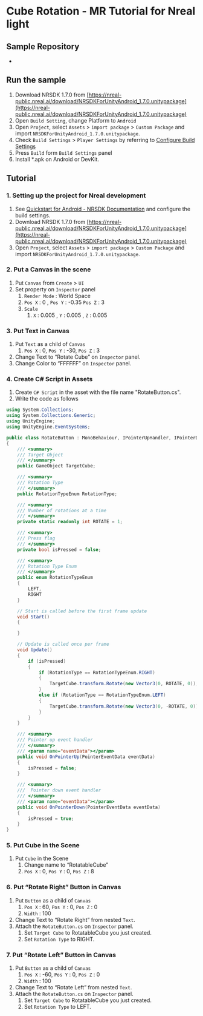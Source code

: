 # Cube Rotation - MR Tutorial for Nreal light

## Sample Repository

- 

## Run the sample

1. Download NRSDK 1.7.0 from [https://nreal-public.nreal.ai/download/NRSDKForUnityAndroid_1.7.0.unitypackage](https://nreal-public.nreal.ai/download/NRSDKForUnityAndroid_1.7.0.unitypackage)
2. Open `Build Setting`, change Platform to `Android`
3. Open `Project`, select `Assets` > `import package` > `Custom Package` and import `NRSDKForUnityAndroid_1.7.0.unitypackage`.
4. Check `Build Settings` > `Player Settings` by referring to [Configure Build Settings](https://nreal.gitbook.io/nrsdk-documentation/discover/quickstart-for-android#configure-build-settings)
5. Press `Build` form `Build Settings` panel
6. Install *.apk on Android or DevKit.

## Tutorial

### 1. Setting up the project for Nreal development

1. See [Quickstart for Android - NRSDK Documentation](https://nreal.gitbook.io/nrsdk-documentation/discover/quickstart-for-android#configure-build-settings) and configure the build settings.
2. Download NRSDK 1.7.0 from [https://nreal-public.nreal.ai/download/NRSDKForUnityAndroid_1.7.0.unitypackage](https://nreal-public.nreal.ai/download/NRSDKForUnityAndroid_1.7.0.unitypackage)
3. Open `Project`, select `Assets` > `import package` > `Custom Package` and import `NRSDKForUnityAndroid_1.7.0.unitypackage`.

### 2. Put a Canvas in the scene

1. Put `Canvas` from `Create` > `UI`
2. Set property on `Inspector` panel
    1. `Render Mode` : World Space
    2. `Pos X` : 0 , `Pos Y` : -0.35 `Pos Z` : 3
    3. `Scale`
        1. `X` : 0.005 , `Y` : 0.005 , `Z` : 0.005

### 3. Put Text in Canvas

1. Put `Text` as a child of `Canvas`
    1. `Pos X` : 0, `Pos Y` : -30, `Pos Z` : 3
2. Change Text to “Rotate Cube” on `Inspector` panel.
3. Change Color to “FFFFFF” on `Inspector` panel.

### 4. Create C# Script in Assets

1. Create `C# Script` in the asset with the file name "RotateButton.cs".
2. Write the code as follows

```csharp
using System.Collections;
using System.Collections.Generic;
using UnityEngine;
using UnityEngine.EventSystems;

public class RotateButton : MonoBehaviour, IPointerUpHandler, IPointerDownHandler
{
    /// <summary>
    /// Target Object
    /// </summary>
    public GameObject TargetCube;

    /// <summary>
    /// Rotation Type
    /// </summary>
    public RotationTypeEnum RotationType;

    /// <summary>
    /// Number of rotations at a time
    /// </summary>
    private static readonly int ROTATE = 1;

    /// <summary>
    /// Press flag
    /// </summary>
    private bool isPressed = false;

    /// <summary>
    /// Rotation Type Enum
    /// </summary>
    public enum RotationTypeEnum
    {
        LEFT,
        RIGHT
    }

    // Start is called before the first frame update
    void Start()
    {

    }

    // Update is called once per frame
    void Update()
    {
        if (isPressed)
        {
            if (RotationType == RotationTypeEnum.RIGHT)
            {
                TargetCube.transform.Rotate(new Vector3(0, ROTATE, 0));
            }
            else if (RotationType == RotationTypeEnum.LEFT)
            {
                TargetCube.transform.Rotate(new Vector3(0, -ROTATE, 0));
            }
        }
    }

    /// <summary>
    /// Pointer up event handler
    /// </summary>
    /// <param name="eventData"></param>
    public void OnPointerUp(PointerEventData eventData)
    {
        isPressed = false;
    }

    /// <summary>
    ///  Pointer down event handler
    /// </summary>
    /// <param name="eventData"></param>
    public void OnPointerDown(PointerEventData eventData)
    {
        isPressed = true;
    }
}
```

### 5. Put Cube in the Scene

1. Put `Cube` in the Scene
    1. Change name to “RotatableCube”
    2. `Pos X` : 0, `Pos Y` : 0, `Pos Z` : 8

### 6. Put “Rotate Right” Button in Canvas

1. Put `Button` as a child of `Canvas`
    1. `Pos X` : 60, `Pos Y` : 0, `Pos Z` : 0
    2. `Width` : 100
2. Change Text to “Rotate Right” from nested `Text`.
3. Attach the `RotateButton.cs` on `Inspector` panel.
    1. Set `Target Cube` to RotatableCube you just created.
    2. Set `Rotation Type` to RIGHT.

### 7. Put “Rotate Left” Button in Canvas

1. Put `Button` as a child of `Canvas`
    1. `Pos X` : -60, `Pos Y` : 0, `Pos Z` : 0
    2. `Width` : 100
2. Change Text to “Rotate Left” from nested `Text`.
3. Attach the `RotateButton.cs` on `Inspector` panel.
    1. Set `Target Cube` to RotatableCube you just created.
    2. Set `Rotation Type` to LEFT.
